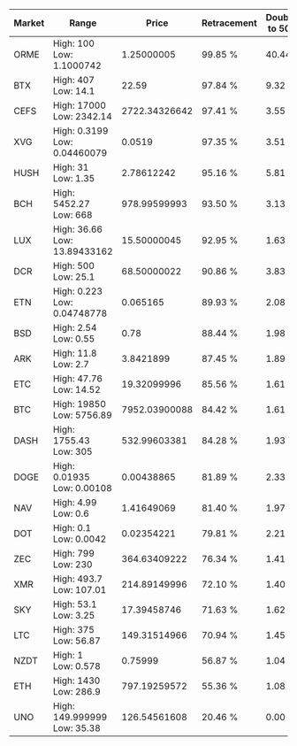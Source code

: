 | Market | Range | Price| Retracement | Doubles to 50% |
| --- | --- | --- | --- | --- |
| ORME | High: 100<br />Low: 1.1000742 | 1.25000005 | 99.85 % | 40.44 |
| BTX | High: 407<br />Low: 14.1 | 22.59 | 97.84 % | 9.32 |
| CEFS | High: 17000<br />Low: 2342.14 | 2722.34326642 | 97.41 % | 3.55 |
| XVG | High: 0.3199<br />Low: 0.04460079 | 0.0519 | 97.35 % | 3.51 |
| HUSH | High: 31<br />Low: 1.35 | 2.78612242 | 95.16 % | 5.81 |
| BCH | High: 5452.27<br />Low: 668 | 978.99599993 | 93.50 % | 3.13 |
| LUX | High: 36.66<br />Low: 13.89433162 | 15.50000045 | 92.95 % | 1.63 |
| DCR | High: 500<br />Low: 25.1 | 68.50000022 | 90.86 % | 3.83 |
| ETN | High: 0.223<br />Low: 0.04748778 | 0.065165 | 89.93 % | 2.08 |
| BSD | High: 2.54<br />Low: 0.55 | 0.78 | 88.44 % | 1.98 |
| ARK | High: 11.8<br />Low: 2.7 | 3.8421899 | 87.45 % | 1.89 |
| ETC | High: 47.76<br />Low: 14.52 | 19.32099996 | 85.56 % | 1.61 |
| BTC | High: 19850<br />Low: 5756.89 | 7952.03900088 | 84.42 % | 1.61 |
| DASH | High: 1755.43<br />Low: 305 | 532.99603381 | 84.28 % | 1.93 |
| DOGE | High: 0.01935<br />Low: 0.00108 | 0.00438865 | 81.89 % | 2.33 |
| NAV | High: 4.99<br />Low: 0.6 | 1.41649069 | 81.40 % | 1.97 |
| DOT | High: 0.1<br />Low: 0.0042 | 0.02354221 | 79.81 % | 2.21 |
| ZEC | High: 799<br />Low: 230 | 364.63409222 | 76.34 % | 1.41 |
| XMR | High: 493.7<br />Low: 107.01 | 214.89149996 | 72.10 % | 1.40 |
| SKY | High: 53.1<br />Low: 3.25 | 17.39458746 | 71.63 % | 1.62 |
| LTC | High: 375<br />Low: 56.87 | 149.31514966 | 70.94 % | 1.45 |
| NZDT | High: 1<br />Low: 0.578 | 0.75999 | 56.87 % | 1.04 |
| ETH | High: 1430<br />Low: 286.9 | 797.19259572 | 55.36 % | 1.08 |
| UNO | High: 149.999999<br />Low: 35.38 | 126.54561608 | 20.46 % | 0.00 |
